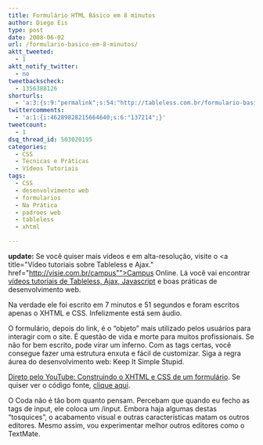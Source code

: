 ```yaml
---
title: Formulário HTML Básico em 8 minutos
author: Diego Eis
type: post
date: 2008-06-02
url: /formulario-basico-em-8-minutos/
aktt_tweeted:
  - 1
aktt_notify_twitter:
  - no
tweetbackscheck:
  - 1356388126
shorturls:
  - 'a:3:{s:9:"permalink";s:54:"http://tableless.com.br/formulario-basico-em-8-minutos";s:7:"tinyurl";s:26:"http://tinyurl.com/4444pqa";s:4:"isgd";s:19:"http://is.gd/5Bb2Ax";}'
twittercomments:
  - 'a:1:{i:46289828215664640;s:6:"137214";}'
tweetcount:
  - 1
dsq_thread_id: 503020195
categories:
  - CSS
  - Técnicas e Práticas
  - Vídeos Tutoriais
tags:
  - CSS
  - desenvolvimento web
  - formularios
  - Na Prática
  - padroes web
  - tableless
  - xhtml

---
```

**update:** Se você quiser mais vídeos e em alta-resolução, visite o <a title="Vídeo tutoriais sobre Tableless e Ajax." href="http://visie.com.br/campus"">Campus Online</a>. Lá você vai encontrar [vídeos tutoriais de Tableless, Ajax, Javascript][1] e boas práticas de desenvolvimento web.

Na verdade ele foi escrito em 7 minutos e 51 segundos e foram escritos apenas o XHTML e CSS. Infelizmente está sem áudio.

O formulário, depois do link, é o &#8220;objeto&#8221; mais utilizado pelos usuários para interagir com o site. É questão de vida e morte para muitos profissionais. Se não for bem escrito, pode virar um inferno. Com as tags certas, você consegue fazer uma estrutura enxuta e fácil de customizar. Siga a regra áurea do desenvolvimento web: Keep It Simple Stupid.<!--more-->

[Direto pelo YouTube: Construindo o XHTML e CSS de um formulário][2]. Se quiser ver o código fonte, [clique aqui][3].



O Coda não é tão bom quanto pensam. Percebam que quando eu fecho as tags de input, ele coloca um /input. Embora haja algumas destas &#8220;tosquices&#8221;, o acabamento visual e outras características matam os outros editores. Mesmo assim, vou experimentar melhor outros editores como o TextMate.

 [1]: http://campus.visie.com.br/ "Vídeos sobre Tableless e Ajax"
 [2]: http://www.youtube.com/watch?v=9KlSuomZkdQ "Construindo o XHTML e CSS de um formulário"
 [3]: https://raw.githubusercontent.com/diegoeis/tableless-static-images/master/2008/06/index.html